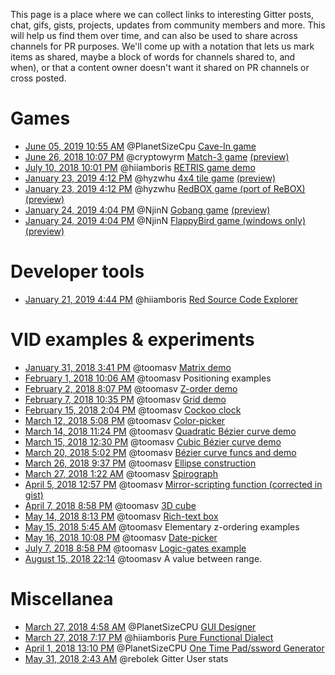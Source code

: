 This page is a place where we can collect links to interesting Gitter posts, chat, gifs, gists, projects, updates from community members and more. This will help us find them over time, and can also be used to share across channels for PR purposes. We'll come up with a notation that lets us mark items as shared, maybe a block of words for channels shared to, and when), or that a content owner doesn't want it shared on PR channels or cross posted.

# Games
- [June 05, 2019 10:55 AM](https://gitter.im/red/red/gui-branch?at=5cf78367b76eac527aa71016) @PlanetSizeCpu [Cave-In game](https://github.com/planetsizecpu/Cave-In)
- [June 26, 2018 10:07 PM](https://gitter.im/red/red/gui-branch?at=5b328ee272b31d3691f5dd45) @cryptowyrm [Match-3 game](https://github.com/cryptowyrm/red-scripts/blob/master/match3.red) [(preview)](https://lh3.googleusercontent.com/hpF3IioogCA1MG3sul6CWjwlGAyGqr9tyE0twpqoChyIR0l3pIlVK8k5qUNBODL8ul0qJ88vEkCL)
- [July 10, 2018 10:01 PM](https://gitter.im/red/red?at=5b45029463042f2df366c431) @hiiamboris [RETRIS game demo](https://gitlab.com/hiiamboris/retris/tree/master)
- [January 23, 2019 4:12 PM](https://gitter.im/red/help?at=5c48684e8ce4bb25b8f918c4) @hyzwhu [4x4 tile game](https://github.com/hyzwhu/red-2048) [(preview)](https://files.gitter.im/red/help/lC9w/g4.gif)
- [January 23, 2019 4:12 PM](https://gitter.im/red/help?at=5c48684e8ce4bb25b8f918c4) @hyzwhu [RedBOX game (port of ReBOX)](https://github.com/hyzwhu/redbox) [(preview)](https://files.gitter.im/red/help/8S4U/1.gif)
- [January 24, 2019 4:04 PM](https://gitter.im/red/help?at=5c49b7f3dab15872cee594cc) @NjinN [Gobang game](https://github.com/NjinN/Recode/tree/master/Red/gobang) [(preview)](https://files.gitter.im/red/help/pHXw/gobang.gif)
- [January 24, 2019 4:04 PM](https://gitter.im/red/help?at=5c49b7f3dab15872cee594cc) @NjinN [FlappyBird game (windows only)](https://github.com/NjinN/Recode/tree/master/Red/flappyBird)
[(preview)](https://files.gitter.im/red/help/9IfN/flappybird.gif)

# Developer tools
- [January 21, 2019 4:44 PM](https://gitter.im/red/bugs?at=5c45ccc5f780a1521f463913) @hiiamboris [Red Source Code Explorer](https://gitlab.com/hiiamboris/red-codex)

# VID examples & experiments
- [January 31, 2018 3:41 PM](https://gitter.im/red/red/gui-branch?at=5a71c79f475054191749c292) @toomasv [Matrix demo](https://gist.github.com/toomasv/e77df7ac18beee352f343b0729fb0a7a)
- [February 1, 2018 10:06 AM](https://gitter.im/red/red/gui-branch?at=5a72ca79ce68c3bc742ece7e) @toomasv Positioning examples
- [February 2, 2018 8:07 PM](https://gitter.im/red/red/gui-branch?at=5a74a8fa7dcd63481f0d61b9) @toomasv [Z-order demo](https://gist.github.com/toomasv/fdac9ae51f60dac58ce69483e4a055c1)
- [February 7, 2018 10:35 PM](https://gitter.im/red/red/gui-branch?at=5a7b631cf283b8e546321641) @toomasv [Grid demo](https://gist.github.com/toomasv/81094ac95f7c21294055cb26fb78a3d1)
- [February 15, 2018 2:04 PM](https://gitter.im/red/red/gui-branch?at=5a85774e18f388e626a866be) @toomasv [Cockoo clock](https://gist.github.com/toomasv/daacac72dc90d94d011ca10190fbed8a)
- [March 12, 2018 5:08 PM](https://gitter.im/red/red/gui-branch?at=5aa697ee53c1dbb743d24c46) @toomasv [Color-picker](https://gist.github.com/toomasv/d111c2e2b2d1682bd3a9615a5d66ac0c)
- [March 14, 2018 11:24 PM](https://gitter.im/red/red/gui-branch?at=5aa99306c3c5f8b90d7182fb) @toomasv [Quadratic Bézier curve demo](https://gist.github.com/toomasv/6176114cf830390bc46bca29ba2b029f)
- [March 15, 2018 12:30 PM](https://gitter.im/red/red/gui-branch?at=5aaa4b2bf3f6d24c68795aa9) @toomasv [Cubic Bézier curve demo](https://gist.github.com/toomasv/8d297d6b65613c181be41fcf693e3655)
- [March 20, 2018 5:02 PM](https://gitter.im/red/red/gui-branch?at=5ab1226fe4d1c636041f7306) @toomasv [Bézier curve funcs and demo](https://gist.github.com/toomasv/48174a493212dca35ecf1e9b86fe5da2)
- [March 26, 2018 9:37 PM](https://gitter.im/red/red/gui-branch?at=5ab93dfce4ff28713a776963) @toomasv [Ellipse construction](https://gist.github.com/toomasv/9c7f400a36fecec9e9b2faf567035ea5)
- [March 27, 2018 1:22 AM](https://gitter.im/red/red/gui-branch?at=5ab9f13cc4d0ae8007060e87) @toomasv [Spirograph](https://gist.github.com/toomasv/b8883f41543c4b54142b4a62a5386797)
- [April 5, 2018 12:57 PM](https://gitter.im/red/chit-chat?at=5ac5f30b109bb043328de6c7) @toomasv [Mirror-scripting function (corrected in gist)](https://gist.github.com/toomasv/357b022f298ff90d821477324e9c8cf4)
- [April 7, 2018 8:58 PM](https://gitter.im/red/red/gui-branch?at=5ac906cb5f188ccc153e8d06) @toomasv [3D cube](https://gist.github.com/toomasv/800aaa6ba1a37526993b9f2fce52fd13)
- [May 14, 2018 8:13 PM](https://gitter.im/red/red/gui-branch?at=5af9c3d5f04ce53632d80220) @toomasv [Rich-text box](https://gist.github.com/toomasv/8fcd1bbd7de9451e7789dbdf5ae35881)
- [May 15, 2018 5:45 AM](https://gitter.im/red/red/gui-branch?at=5afa49ddf04ce53632d9b574) @toomasv Elementary z-ordering examples
- [May 16, 2018 10:08 PM](https://gitter.im/red/sandbox?at=5afc81c11cfca775e114253f) @toomasv [Date-picker](https://gist.github.com/toomasv/1234d616d8e43a4e49efaa7c1a06c9c9)
- [July 7, 2018 8:58 PM](https://gitter.im/red/sandbox?at=5b40ff2da99e1e52b71e6ca4) @toomasv [Logic-gates example](https://github.com/toomasv/gates)
- [August 15, 2018 22:14](https://gitter.im/red/help?at=5b746d1f5b07ae730ac20312) @toomasv A value between range.

# Miscellanea
- [March 27, 2018 4:58 AM](https://gitter.im/red/red/gui-branch?at=5aba23db7c3a01610d7c1ebe) @PlanetSizeCPU [GUI Designer](https://github.com/planetsizecpu/forms/blob/master/forms_dynamic.red)
- [March 27, 2018 7:17 PM](https://gitter.im/red/red?at=5abaed3fc574b1aa3e3d67ad) @hiiamboris [Pure Functional Dialect](https://github.com/hiiamboris/red-pure-fun)
- [April 1, 2018 13:10 PM](https://gitter.im/red/red/gui-branch?at=5ac0be4292f5d6205780e609) @PlanetSizeCPU [One Time Pad/ssword Generator](https://github.com/planetsizecpu/otp)
- [May 31, 2018 2:43 AM](https://gitter.im/red/chit-chat?at=5b0fb5c9361a950a662cd0de) @rebolek Gitter User stats
